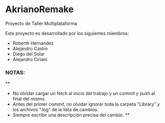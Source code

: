 # AkrianoRemake
Proyecto de Taller Multiplataforma

Este proyecto es desarrollado por los siguientes miembros:

- Roberth Hernandez
- Alejandro Castro
- Diego del Solar
- Alejandro Ciriani

### NOTAS:
**
- No olvidar cargar un fetch al inicio del trabajo y un commit y push al final del mismo.
- Antes del primer commit, no olvidar ignorar toda la carpeta "Library" y los archivos ".log" de la lista de cambios.
- Siempre escribir una descripción precisa del cambio.
**
